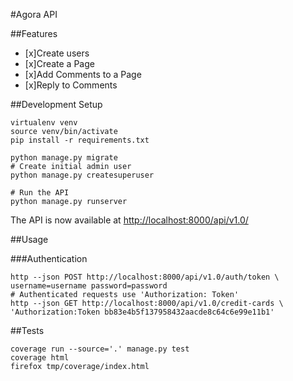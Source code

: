 #Agora API

##Features

- [x]Create users
- [x]Create a Page
- [x]Add Comments to a Page
- [x]Reply to Comments

##Development Setup

```shell
virtualenv venv
source venv/bin/activate
pip install -r requirements.txt
```

```shell
python manage.py migrate
# Create initial admin user
python manage.py createsuperuser
```

```shell
# Run the API
python manage.py runserver
```

The API is now available at [http://localhost:8000/api/v1.0/](http://localhost:8000/api/v1.0/)

##Usage

###Authentication

```shell
http --json POST http://localhost:8000/api/v1.0/auth/token \
username=username password=password
# Authenticated requests use 'Authorization: Token'
http --json GET http://localhost:8000/api/v1.0/credit-cards \
'Authorization:Token bb83e4b5f137958432aacde8c64c6e99e11b1'
```

##Tests

```shell
coverage run --source='.' manage.py test
coverage html
firefox tmp/coverage/index.html
```
